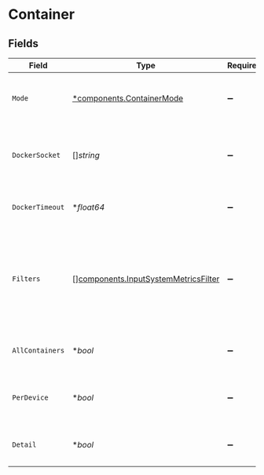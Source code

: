 # Container


## Fields

| Field                                                                                        | Type                                                                                         | Required                                                                                     | Description                                                                                  |
| -------------------------------------------------------------------------------------------- | -------------------------------------------------------------------------------------------- | -------------------------------------------------------------------------------------------- | -------------------------------------------------------------------------------------------- |
| `Mode`                                                                                       | [*components.ContainerMode](../../models/components/containermode.md)                        | :heavy_minus_sign:                                                                           | Select the level of detail for container metrics                                             |
| `DockerSocket`                                                                               | []*string*                                                                                   | :heavy_minus_sign:                                                                           | Full paths for Docker's UNIX-domain socket                                                   |
| `DockerTimeout`                                                                              | **float64*                                                                                   | :heavy_minus_sign:                                                                           | Timeout, in seconds, for the Docker API                                                      |
| `Filters`                                                                                    | [][components.InputSystemMetricsFilter](../../models/components/inputsystemmetricsfilter.md) | :heavy_minus_sign:                                                                           | Containers matching any of these will be included. All are included if no filters are added. |
| `AllContainers`                                                                              | **bool*                                                                                      | :heavy_minus_sign:                                                                           | Include stopped and paused containers                                                        |
| `PerDevice`                                                                                  | **bool*                                                                                      | :heavy_minus_sign:                                                                           | Generate separate metrics for each device                                                    |
| `Detail`                                                                                     | **bool*                                                                                      | :heavy_minus_sign:                                                                           | Generate full container metrics                                                              |